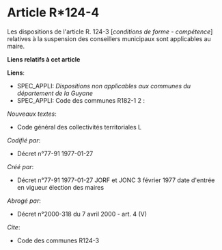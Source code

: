 # Article R*124-4

Les dispositions de l'article R. 124-3 [*conditions de forme - compétence*] relatives à la suspension des conseillers
municipaux sont applicables au maire.

**Liens relatifs à cet article**

**Liens**:

  - SPEC_APPLI: *Dispositions non applicables aux communes du département de la Guyane*
  - SPEC_APPLI: Code des communes R182-1 2 :

_Nouveaux textes_:

  - Code général des collectivités territoriales L

_Codifié par_:

  - Décret n°77-91 1977-01-27

_Créé par_:

  - Décret n°77-91 1977-01-27 JORF et JONC 3 février 1977 date d'entrée en vigueur élection des maires

_Abrogé par_:

  - Décret n°2000-318 du 7 avril 2000 - art. 4 (V)

_Cite_:

  - Code des communes R124-3
